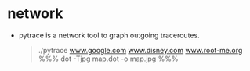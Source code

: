 # network

  * pytrace is a network tool to graph outgoing traceroutes. 
    
	> ./pytrace www.google.com www.disney.com www.root-me.org %%%
	> dot -Tjpg map.dot -o map.jpg %%%


